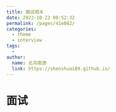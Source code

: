 ```yaml
---
title: 面试相关
date: 2022-10-22 00:52:32
permalink: /pages/41e082/
categories:
  - theme
  - interview
tags:
  - 
author: 
  name: 北鸟南游
  link: https://shenshuai89.github.io/
---
```

# 面试